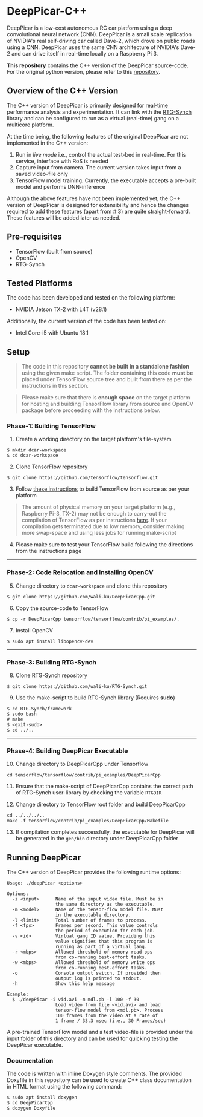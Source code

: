 # DeepPicar-C++
DeepPicar is a low-cost autonomous RC car platform using a deep convolutional neural network (CNN). DeepPicar is a small scale replication of NVIDIA's real self-driving car called Dave-2, which drove on public roads using a CNN. DeepPicar uses the same CNN architecture of NVIDIA's Dave-2 and can drive itself in real-time locally on a Raspberry Pi 3.

**This repository** contains the C++ version of the DeepPicar source-code. For the original python version, please refer to this [repository](https://github.com/mbechtel2/DeepPicar-v2).

## Overview of the C++ Version
The C++ version of DeepPicar is primarily designed for real-time performance analysis and experimentation. It can link with the [RTG-Synch](https://github.com/wali-ku/RTG-Synch) library and can be configured to run as a virtual (real-time) gang on a multicore platform.

At the time being, the following features of the original DeepPicar are not implemented in the C++ version:
1. Run in *live mode* i.e., control the actual test-bed in real-time. For this service, interface with RoS is needed
2. Capture input from camera. The current version takes input from a saved video-file only
3. TensorFlow model training. Currently, the executable accepts a pre-built model and performs DNN-inference

Although the above features have not been implemented yet, the C++ version of DeepPicar is designed for extensibility and hence the changes required to add these features (apart from # 3) are quite straight-forward. These features will be added later as needed.

## Pre-requisites
- TensorFlow (built from source)
- OpenCV
- RTG-Synch

## Tested Platforms
The code has been developed and tested on the following platform:
- NVIDIA Jetson TX-2 with L4T (v28.1)

Additionally, the current version of the code has been tested on:
- Intel Core-i5 with Ubuntu 18.1

## Setup
> The code in this repository **cannot be built in a standalone fashion** using the given make script. The folder containing this code **must be** placed under TensorFlow source tree and built from there as per the instructions in this section.

> Please make sure that there is **enough space** on the target platform for hosting and building TensorFlow library from source and OpenCV package before proceeding with the instructions below.

### Phase-1: Building TensorFlow
1. Create a working directory on the target platform's file-system
```
$ mkdir dcar-workspace
$ cd dcar-workspace
```

2. Clone TensorFlow repository
```
$ git clone https://github.com/tensorflow/tensorflow.git
```

3. Follow [these instructions](https://github.com/tensorflow/tensorflow/blob/master/tensorflow/contrib/makefile/README.md) to build TensorFlow from source as per your platform

> The amount of physical memory on your target platform (e.g., Raspberry Pi-3, TX-2) may not be enough to carry-out the compilation of TensorFlow as per instructions [here](https://github.com/tensorflow/tensorflow/blob/master/tensorflow/contrib/makefile/README.md). If your compilation gets terminated due to low memory, consider making more swap-space and using less jobs for running make-script

4. Please make sure to test your TensorFlow build following the directions from the instructions page
---
### Phase-2: Code Relocation and Installing OpenCV
5. Change directory to ```dcar-workspace``` and clone this repository
```
$ git clone https://github.com/wali-ku/DeepPicarCpp.git
```

6. Copy the source-code to TensorFlow
```
$ cp -r DeepPicarCpp tensorflow/tensorflow/contrib/pi_examples/.
```

7. Install OpenCV
```
$ sudo apt install libopencv-dev
```
---
### Phase-3: Building RTG-Synch
8. Clone RTG-Synch repository
```
$ git clone https://github.com/wali-ku/RTG-Synch.git
```

9. Use the make-script to build RTG-Synch library (Requires **sudo**)
```
$ cd RTG-Synch/framework
$ sudo bash
# make
$ <exit-sudo>
$ cd ../..
```
---
### Phase-4: Building DeepPicar Executable
10. Change directory to DeepPicarCpp under Tensorflow
```
cd tensorflow/tensorflow/contrib/pi_examples/DeepPicarCpp
```

11. Ensure that the make-script of DeepPicarCpp contains the correct path of RTG-Synch user-library by checking the variable ```RTGDIR```

12. Change directory to TensorFlow root folder and build DeepPicarCpp
```
cd ../../../..
make -f tensorflow/contrib/pi_examples/DeepPicarCpp/Makefile
```

13. If compilation completes successfully, the executable for DeepPicar will be generated in the ```gen/bin``` directory under DeepPicarCpp folder

## Running DeepPicar
The C++ version of DeepPicar provides the following runtime options:
```
Usage: ./deepPicar <options>

Options:
  -i <input>      Name of the input video file. Must be in
                  the same directory as the executable.
  -m <model>      Name of the tensor-flow model file. Must
                  in the executable directory.
  -l <limit>      Total number of frames to process.
  -f <fps>        Frames per second. This value controls
                  the period of execution for each job.
  -v <id>         Virtual gang ID value. Providing this
                  value signifies that this program is
                  running as part of a virtual gang.
  -r <mbps>       Allowed threshold of memory read ops
                  from co-running best-effort tasks.
  -w <mbps>       Allowed threshold of memory write ops
                  from co-running best-effort tasks.
  -o              Console output switch. If provided then
                  output log is printed to stdout.
  -h              Show this help message

Example:
  $ ./deepPicar -i vid.avi -m mdl.pb -l 100 -f 30
                  Load video from file <vid.avi> and load
                  tensor-flow model from <mdl.pb>. Process
                  100 frames from the video at a rate of
                  1 frame / 33.3 msec (i.e., 30 Frames/sec)
```

A pre-trained TensorFlow model and a test video-file is provided under the input folder of this directory and can be used for quicking testing the DeepPicar executable.

### Documentation
The code is written with inline Doxygen style comments. The provided Doxyfile in this repository can be used to create C++ class documentation in HTML format using the following command:
```
$ sudo apt install doxygen
$ cd DeepPicarCpp
$ doxygen Doxyfile
```
